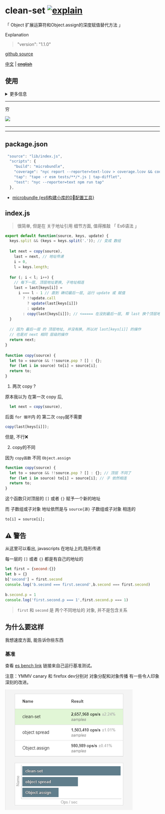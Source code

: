 # clean-set [![explain](http://llever.com/explain.svg)](https://github.com/chinanf-boy/Source-Explain)

「 Object 扩展运算符和Object.assign的深度赋值替代方法 」

Explanation

> "version": "1.1.0"

[github source](https://github.com/fwilkerson/clean-set)

[中文](./readme.md) | ~~[english](./readme.en.md)~~

## 使用

<details>

<summary> 更多信息 </summary>

``` js
let current = {
  a: { b: [], c: true },
  d: [],
  e: {
    f: { g: 'hello' },
    h: { i: 0 },
  },
};

let next = cleanSet(current, 'e.h.i', 1);

/**
 * 或者，您可以为最终参数提供一个函数
  *接收该节点的当前值。
 *
 * let next = cleanSet(current, 'e.h.i', i => i + 1);
 */

// The value is assigned
console.log(next.e.h.i !== current.e.h.i); // true

// Each parent node touched is a new reference
console.log(next.e.h !== current.e.h); // true
console.log(next.e !== current.e); // true
console.log(next !== current); // true

// Untouched references remain the same
console.log(next.e.f === current.e.f); // true
console.log(next.a === current.a); // true
console.log(next.a.b === current.a.b); // true
console.log(next.d === current.d); // true
```

</details>

---

穷

<a href="https://patreon.com/yobrave">
<img src="https://c5.patreon.com/external/logo/become_a_patron_button@2x.png" height="30">
</a>


---

<!-- START doctoc -->
<!-- END doctoc -->

---

## package.json

``` js
 "source": "lib/index.js",
  "scripts": {
    "build": "microbundle",
    "coverage": "nyc report --reporter=text-lcov > coverage.lcov && codecov",
    "tap": "tape -r esm tests/**/*.js | tap-difflet",
    "test": "nyc --reporter=text npm run tap"
  },
```

- [microbundle {es6构建小库的0⃣️配置工具}](https://github.com/developit/microbundle)

## index.js

> 很简单, 但是在 关于地址引用 细节方面, 值得推敲 「 Es6语法 」

``` js
export default function(source, keys, update) {
  keys.split && (keys = keys.split('.')); // 变成 数组

  let next = copy(source),
    last = next, // 地址传递
    i = 0,
    l = keys.length;

  for (; i < l; i++) {
    // 每下一层, 顶层地址更换, 子地址相连
    last = last[keys[i]] =
      i === l - 1 // 直到 确切最后一层, 运行 update 或 赋值
        ? !!update.call
          ? update(last[keys[i]])
          : update
        : copy(last[keys[i]]); // <===== 在没到最后一层, 帮 last 换个顶层地址
  }

  // 因为 最后一层 的 顶层地址, 并没有换, 所以对 last[keys[i]] 的操作
  // 也是对 next 相同 层级的操作
  return next;
}

function copy(source) {
  let to = source && !!source.pop ? [] : {};
  for (let i in source) to[i] = source[i];
  return to;
}

```

1. 两次 copy ?

原本我以为 在第一次 copy 后, 

``` js
  let next = copy(source),
```

后面 `for 循环`内 的 第二次 `copy`就不需要 

``` js
copy(last[keys[i]]);
```

但是, 不行❌

2. copy的不同

因为 `copy函数` 不同 `Object.assign`

``` js
function copy(source) {
  let to = source && !!source.pop ? [] : {}; // 顶层 不同了
  for (let i in source) to[i] = source[i]; // 子 依然相连
  return to;
}
```

这个函数只对顶层的 `[]` 或者 `{}` 赋予一个新的地址

而 子数组或子对象 地址依然是与 `source{源}` 子数组或子对象 相连的

`to[i] = source[i];`

## ⚠️ 警告

从这里可以看出, javascripts 在地址上的,隐形传递

每一层的 `[]` 或者 `{}` 都是有自己的地址的

``` js
let first = {second:{}}
let b = {}
b['second'] = first.second
console.log('b.second === first.second',b.second === first.second)

b.second.p = 1
console.log('first.second.p === 1',first.second.p === 1)
```

> `first` 和 `second` 是 两个不同地址的 对象, 并不是包含关系


## 为什么要这样

我想速度方面, 能告诉你些东西

### 基准

查看 [es bench link](https://esbench.com/bench/5b16f1cbf2949800a0f61cf2) 链接来自己运行基准测试。

注意：YMMV canary 和 firefox dev分别对 对象分配和对象传播 有一些令人印象深刻的改进。

<img src="./assets/chrome_67.png">
